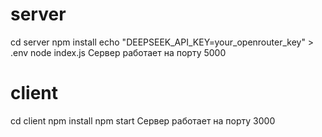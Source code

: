 # server
  cd server
  npm install
  echo "DEEPSEEK_API_KEY=your_openrouter_key" > .env
  node index.js
Сервер работает на порту 5000
# client
cd client
npm install
npm start
Сервер работает на порту 3000
